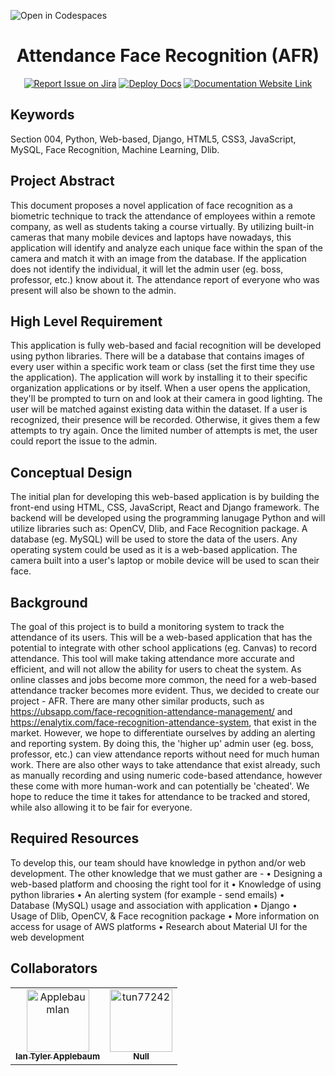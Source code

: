 ![Open in Codespaces](https://classroom.github.com/assets/open-in-codespaces-abfff4d4e15f9e1bd8274d9a39a0befe03a0632bb0f153d0ec72ff541cedbe34.svg)
<div align="center">

# Attendance Face Recognition (AFR)
[![Report Issue on Jira](https://img.shields.io/badge/Report%20Issues-Jira-0052CC?style=flat&logo=jira-software)](https://temple-cis-projects-in-cs.atlassian.net/jira/software/c/projects/AFR/boards/20)
[![Deploy Docs](https://github.com/ApplebaumIan/tu-cis-4398-docs-template/actions/workflows/deploy.yml/badge.svg)](https://github.com/ApplebaumIan/tu-cis-4398-docs-template/actions/workflows/deploy.yml)
[![Documentation Website Link](https://img.shields.io/badge/-Documentation%20Website-brightgreen)](https://capstone-projects-2022-fall.github.io/project-attendance-face-recognition/docs/intro)


</div>


## Keywords

Section 004, Python, Web-based, Django, HTML5, CSS3, JavaScript, MySQL, Face Recognition, Machine Learning, Dlib.

## Project Abstract

This document proposes a novel application of face recognition as a biometric technique to track the attendance of employees within a remote company, as well as students taking a course virtually. By utilizing built-in cameras that many mobile devices and laptops have nowadays, this application will identify and analyze each unique face within the span of the camera and match it with an image from the database. If the application does not identify the individual, it will let the admin user (eg. boss, professor, etc.) know about it. The attendance report of everyone who was present will also be shown to the admin.

## High Level Requirement

This application is fully web-based and facial recognition will be developed using python libraries. There will be a database that contains images of every user within a specific work team or class (set the first time they use the application). The application will work by installing it to their specific organization applications or by itself. When a user opens the application, they'll be prompted to turn on and look at their camera in good lighting. The user will be matched against existing data within the dataset. If a user is recognized, their presence will be recorded. Otherwise, it gives them a few attempts to try again. Once the limited number of attempts is met, the user could report the issue to the admin.

## Conceptual Design

The initial plan for developing this web-based application is by building the front-end using HTML, CSS, JavaScript, React and Django framework. The backend will be developed using the programming lanugage Python and will utilize libraries such as: OpenCV, Dlib, and Face Recognition package. A database (eg. MySQL) will be used to store the data of the users. Any operating system could be used as it is a web-based application. The camera built into a user's laptop or mobile device will be used to scan their face.

## Background
The goal of this project is to build a monitoring system to track the attendance of its users. This will be a web-based application that has the potential to integrate with other school applications (eg. Canvas) to record attendance. This tool will make taking attendance more accurate and efficient, and will not allow the ability for users to cheat the system. As online classes and jobs become more common, the need for a web-based attendance tracker becomes more evident. Thus, we decided to create our project - AFR.
There are many other similar products, such as https://ubsapp.com/face-recognition-attendance-management/ and https://enalytix.com/face-recognition-attendance-system, that exist in the market. However, we hope to differentiate ourselves by adding an alerting and reporting system. By doing this, the 'higher up' admin user (eg. boss, professor, etc.) can view attendance reports without need for much human work. There are also other ways to take attendance that exist already, such as manually recording and using numeric code-based attendance, however these come with more human-work and can potentially be 'cheated'. We hope to reduce the time it takes for attendance to be tracked and stored, while also allowing it to be fair for everyone.

## Required Resources

To develop this, our team should have knowledge in python and/or web development. The other knowledge that we must gather are - 
•	Designing a web-based platform and choosing the right tool for it
•	Knowledge of using python libraries
•	An alerting system (for example - send emails)
•	Database (MySQL) usage and association with application
•	Django
•	Usage of Dlib, OpenCV, & Face recognition package
•	More information on access for usage of AWS platforms
•	Research about Material UI for the web development

## Collaborators

[//]: # ( readme: collaborators -start )
<table>
<tr>
    <td align="center">
        <a href="https://github.com/ApplebaumIan">
            <img src="https://avatars.githubusercontent.com/u/9451941?v=4" width="100;" alt="ApplebaumIan"/>
            <br />
            <sub><b>Ian Tyler Applebaum</b></sub>
        </a>
    </td>
    <td align="center">
        <a href="https://github.com/tun77242">
            <img src="https://avatars.githubusercontent.com/u/77810293?v=4" width="100;" alt="tun77242"/>
            <br />
            <sub><b>Null</b></sub>
        </a>
    </td></tr>
</table>

[//]: # ( readme: collaborators -end )

